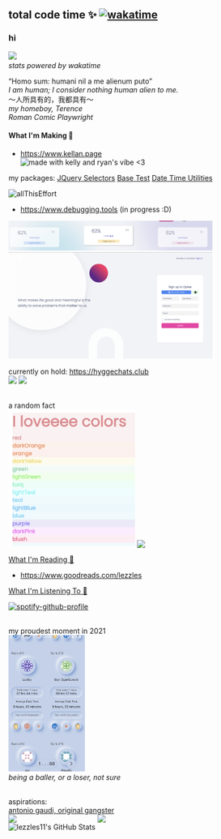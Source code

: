 ## total code time ✨ [![wakatime](https://wakatime.com/badge/user/25e74f89-c9dd-4b9a-819c-23c9f3ae40ae.svg)](https://wakatime.com/@25e74f89-c9dd-4b9a-819c-23c9f3ae40ae)
### hi 
<a href="https://wakatime.com/@lezzles11"><img src="https://wakatime.com/share/@lezzles11/47fcba96-c3c5-4950-8cab-877502725f41.png" width="500"/></a><br/>
*stats powered by wakatime*
<br/>

“Homo sum: humani nil a me alienum puto” <br/>
*I am human; I consider nothing human alien to me.*<br/>
～人所具有的，我都具有～<br/>
*my homeboy, Terence<br/>
Roman Comic Playwright* 
#### What I'm Making 🎁 
- https://www.kellan.page<br/>
![made with kelly and ryan's vibe <3](./kellan.gif)

my packages:
[JQuery Selectors](https://www.npmjs.com/package/jquery_selectors_mergez)
[Base Test](https://www.npmjs.com/package/html_basetest)
[Date Time Utilities](https://www.npmjs.com/package/format_date_time_moment)


![allThisEffort](./minifiedRepo.gif)
- https://www.debugging.tools (in progress :D) 
<img src="./hover.png" alt="funHover" width="80%"/>
<img src="./home.png" alt="funHover" width="80%"/>



currently on hold: 
https://hyggechats.club
<br/>
<img src="https://www.dropbox.com/s/s2weeld6z3y1g5h/cover.png?raw=1" width="45%"></img>
<img src="https://www.dropbox.com/s/d4en28gwngvw73z/categories.png?raw=1" width="45%"></img> 

<br/>
a random fact<br/>  
<img src="./colors.png" alt="seriously" width="250px"/>
<img align="center" src="https://activity-graph.herokuapp.com/graph?username=lezzles11&theme=xcode" width="500">
<!-- 
#### Names 😄
lesley, lezzles, lelegai  -->
<!-- **lezzles11/lezzles11** is a ✨ _special_ ✨ repository because its `README.md` (this file) appears on your GitHub profile. -->

<!-- - 🌱 I’m currently learning React Native  -->

[What I'm Reading 🌱 ](https://www.goodreads.com/lezzles)
- https://www.goodreads.com/lezzles
<!-- [What I'm Reading 🌱 ](https://www.goodreads.com/user_challenges/27197030) -->
[What I'm Listening To 🤗 ](https://open.spotify.com/user/lezzles11)
<!-- [![spotify-github-profile](https://spotify-github-profile.vercel.app/api/view?uid=lezzles11&cover_image=true&theme=natemoo-re)](https://github.com/kittinan/spotify-github-profile) -->

[![spotify-github-profile](https://spotify-github-profile.vercel.app/api/view?uid=lezzles11&cover_image=true&theme=compact)](https://open.spotify.com/user/lezzles11)

<br/>my proudest moment in 2021<br/>
<img src="./humblebrag.PNG" width="30%" />
<br/>
*being a baller, or a loser, not sure*
<br/>

<!-- <img src="https://user-images.githubusercontent.com/16319829/81180309-2b51f000-8fee-11ea-8a78-ddfe8c3412a7.png" width="150" height="280"> -->
<!-- <a target="_blank" href="https://www.goodreads.com/user_challenges/27197030">
<img src="https://spotify-github-profile.vercel.app/api/view?uid=lezzles11&cover_image=true&theme=default" width="200"/>
 </a> -->
<!-- - [![goodreads]()](https://www.goodreads.com/user_challenges/27197030) 
 -->

 <br/>
 aspirations: <br/>
 <a href="https://en.wikipedia.org/wiki/Antoni_Gaud%C3%AD">antonio gaudi, original gangster</a>
 <div style="display: flex; flex-direction: row;">
 <img src="./baller2.png" width="35%" /> <img src="./baller1.png" width="35%" />
 </div>


<!-- [What I'm Doing 🎂](https://www.lesleycheung.com) -->
  <img align="left" alt="lezzles11's GitHub Stats" src="https://github-readme-stats.vercel.app/api?username=lezzles11&show_icons=true&hide_border=true" />
<!-- [What I'm Accomplishing 🎂 ](https://www.linkedin.com/in/lezzles/) -->


<!-- (https://open.spotify.com/user/12168690942) -->

<!-- Here are some ideas to get you started:

- 🔭 What I'm Thinking ...
- 👯 I’m looking to collaborate on ...
- 🤔 I’m looking for help with ...
- 💬 Ask me about ...
- 📫 How to reach me: ...
- 😄 Pronouns: ...
- ⚡ Fun fact: ... -->

